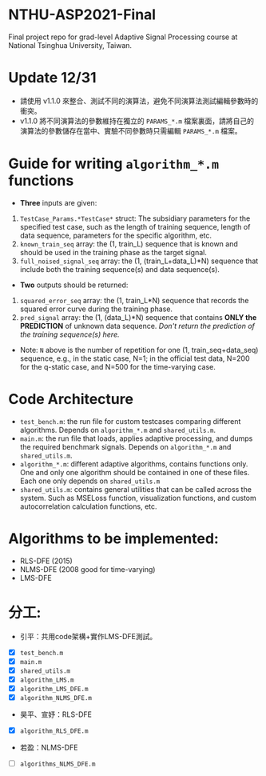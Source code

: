 # NTHU-ASP2021-Final
Final project repo for grad-level Adaptive Signal Processing course at National Tsinghua University, Taiwan.

# Update 12/31
- 請使用 v1.1.0 來整合、測試不同的演算法，避免不同演算法測試編輯參數時的衝突。
- v1.1.0 將不同演算法的參數維持在獨立的 `PARAMS_*.m` 檔案裏面，請將自己的演算法的參數儲存在當中、實驗不同參數時只需編輯 `PARAMS_*.m` 檔案。

# Guide for writing `algorithm_*.m` functions
- __Three__ inputs are given:
 1. `TestCase_Params.*TestCase*` struct: The subsidiary parameters for the specified test case, such as the length of training sequence, length of data sequence, parameters for the specific algorithm, etc.
 2. `known_train_seq` array: the (1, train_L) sequence that is known and should be used in the training phase as the target signal.
 3. `full_noised_signal_seq` array: the (1, (train_L+data_L)*N) sequence that include both the training sequence(s) and data sequence(s).
- __Two__ outputs should be returned:
 1. `squared_error_seq` array: the (1, train_L*N) sequence that records the squared error curve during the training phase.
 2. `pred_signal` array: the (1, (data_L)*N) sequence that contains __ONLY the PREDICTION__ of unknown data sequence. _Don't return the prediction of the training sequence(s) here._
- Note: `N` above is the number of repetition for one (1, train_seq+data_seq) sequence, e.g., in the static case, N=1; in the official test data, N=200 for the q-static case, and N=500 for the time-varying case.

# Code Architecture
- `test_bench.m`: the run file for custom testcases comparing different algorithms. Depends on `algorithm_*.m` and `shared_utils.m`.
- `main.m`: the run file that loads, applies adaptive processing, and dumps the required benchmark signals. Depends on `algorithm_*.m` and `shared_utils.m`.
- `algorithm_*.m`: different adaptive algorithms, contains functions only. One and only one algorithm should be contained in one of these files. Each one only depends on `shared_utils.m`
- `shared_utils.m`: contains general utilities that can be called across the system. Such as MSELoss function, visualization functions, and custom autocorrelation calculation functions, etc.

# Algorithms to be implemented:
- RLS-DFE (2015)
- NLMS-DFE (2008 good for time-varying)
- LMS-DFE

# 分工:
- 引平：共用code架構+實作LMS-DFE測試。
- [x] `test_bench.m`
- [x] `main.m`
- [x] `shared_utils.m`
- [x] `algorithm_LMS.m`
- [x] `algorithm_LMS_DFE.m`
- [x] `algorithm_NLMS_DFE.m`
- 昊平、宣妤：RLS-DFE
- [x] `algorithm_RLS_DFE.m`
- 若盈：NLMS-DFE
- [ ] `algorithms_NLMS_DFE.m`
